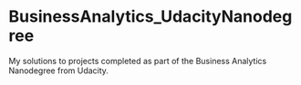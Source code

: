 # BusinessAnalytics_UdacityNanodegree
My solutions to projects completed as part of the Business Analytics Nanodegree from Udacity. 
